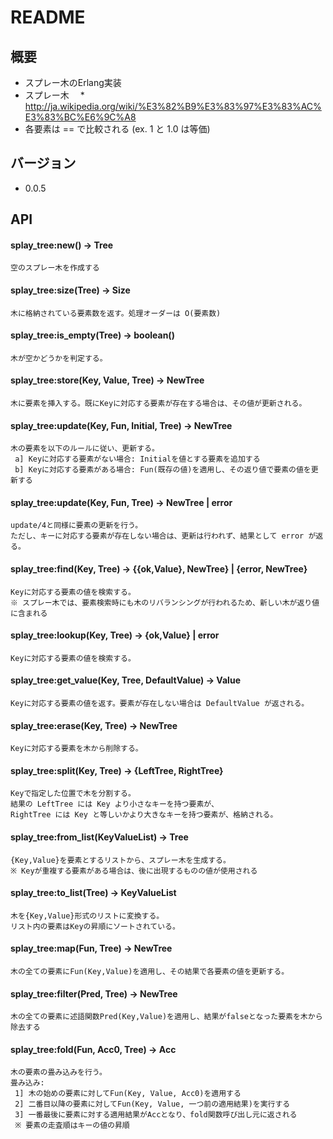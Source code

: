 # README
## 概要
* スプレー木のErlang実装
* スプレー木
　* http://ja.wikipedia.org/wiki/%E3%82%B9%E3%83%97%E3%83%AC%E3%83%BC%E6%9C%A8
* 各要素は == で比較される (ex. 1 と 1.0 は等価)

## バージョン
* 0.0.5

## API
#### splay_tree:new() -> Tree

    空のスプレー木を作成する

#### splay_tree:size(Tree) -> Size

    木に格納されている要素数を返す。処理オーダーは O(要素数)

#### splay_tree:is_empty(Tree) -> boolean()

    木が空かどうかを判定する。

#### splay_tree:store(Key, Value, Tree) -> NewTree

    木に要素を挿入する。既にKeyに対応する要素が存在する場合は、その値が更新される。

#### splay_tree:update(Key, Fun, Initial, Tree) -> NewTree

    木の要素を以下のルールに従い、更新する。
     a] Keyに対応する要素がない場合: Initialを値とする要素を追加する
     b] Keyに対応する要素がある場合: Fun(既存の値)を適用し、その返り値で要素の値を更新する

#### splay_tree:update(Key, Fun, Tree) -> NewTree | error

    update/4と同様に要素の更新を行う。
    ただし、キーに対応する要素が存在しない場合は、更新は行われず、結果として error が返る。

#### splay_tree:find(Key, Tree) -> {{ok,Value}, NewTree} | {error, NewTree}

    Keyに対応する要素の値を検索する。
    ※ スプレー木では、要素検索時にも木のリバランシングが行われるため、新しい木が返り値に含まれる

#### splay_tree:lookup(Key, Tree) -> {ok,Value} | error

    Keyに対応する要素の値を検索する。

#### splay_tree:get_value(Key, Tree, DefaultValue) -> Value

    Keyに対応する要素の値を返す。要素が存在しない場合は DefaultValue が返される。

#### splay_tree:erase(Key, Tree) -> NewTree

    Keyに対応する要素を木から削除する。

#### splay_tree:split(Key, Tree) -> {LeftTree, RightTree}

    Keyで指定した位置で木を分割する。 
    結果の LeftTree には Key より小さなキーを持つ要素が、  
    RightTree には Key と等しいかより大きなキーを持つ要素が、格納される。

#### splay_tree:from_list(KeyValueList) -> Tree

    {Key,Value}を要素とするリストから、スプレー木を生成する。
    ※ Keyが重複する要素がある場合は、後に出現するものの値が使用される

#### splay_tree:to_list(Tree) -> KeyValueList

    木を{Key,Value}形式のリストに変換する。
    リスト内の要素はKeyの昇順にソートされている。

#### splay_tree:map(Fun, Tree) -> NewTree

    木の全ての要素にFun(Key,Value)を適用し、その結果で各要素の値を更新する。

#### splay_tree:filter(Pred, Tree) -> NewTree

    木の全ての要素に述語関数Pred(Key,Value)を適用し、結果がfalseとなった要素を木から除去する

#### splay_tree:fold(Fun, Acc0, Tree) -> Acc

    木の要素の畳み込みを行う。
    畳み込み:
     1] 木の始めの要素に対してFun(Key, Value, Acc0)を適用する
     2] 二番目以降の要素に対してFun(Key, Value, 一つ前の適用結果)を実行する
     3] 一番最後に要素に対する適用結果がAccとなり、fold関数呼び出し元に返される
     ※ 要素の走査順はキーの値の昇順
